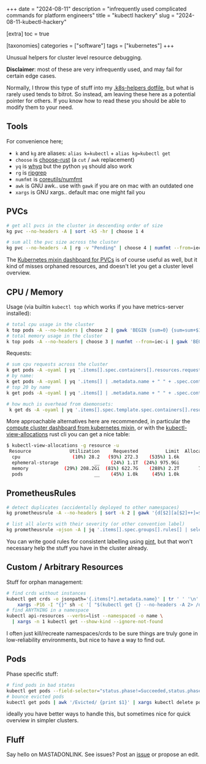 +++
date = "2024-08-11"
description = "infrequently used complicated commands for platform engineers"
title = "kubectl hackery"
slug = "2024-08-11-kubectl-hackery"

[extra]
toc = true

[taxonomies]
categories = ["software"]
tags = ["kubernetes"]
+++

Unusual helpers for cluster level resource debugging.

<!--more-->

**Disclaimer**: most of these are very infrequently used, and may fail for certain edge cases.

Normally, I throw this type of stuff into my [.k8s-helpers dotfile](https://github.com/clux/dotfiles/blob/main/.k8s-helpers),
but what is rarely used tends to bitrot. So instead, am leaving these here as a potential pointer for others. If you know how to read these you should be able to modify them to your need.

## Tools
For convenience here;
- `k` and `kg` are aliases: `alias k=kubectl` + `alias kg=kubectl get`
- `choose` is [choose-rust](https://github.com/theryangeary/choose) (a `cut` / `awk` replacement)
- `yq` is [whyq](https://github.com/clux/whyq) but the python `yq` should also work
- `rg` is [ripgrep](https://github.com/BurntSushi/ripgrep)
- `numfmt` is [coreutils/numfmt](https://man.archlinux.org/man/core/coreutils/numfmt.1.en)
- `awk` is GNU awk.. use with `gawk` if you are on mac with an outdated one
- `xargs` is GNU xargs.. default mac one might fail you

## PVCs

```sh
# get all pvcs in the cluster in descending order of size
kg pvc --no-headers -A | sort -k5 -hr | choose 1 4

# sum all the pvc size across the cluster
kg pvc --no-headers -A | rg -v "Pending" | choose 4 | numfmt --from=iec-i | awk 'BEGIN {sum=0} {sum=sum+$1} END {printf "%.0f\n", sum}' | numfmt --to=iec-i
```

The [Kubernetes mixin dashboard for PVCs](https://github.com/kubernetes-monitoring/kubernetes-mixin/blob/master/dashboards/persistentvolumesusage.libsonnet) is of course useful as well, but it kind of misses orphaned resources, and doesn't let you get a cluster level overview.

## CPU / Memory

Usage (via builtin `kubectl top` which works if you have metrics-server installed):

```sh
# total cpu usage in the cluster
k top pods -A --no-headers | choose 2 | gawk 'BEGIN {sum=0} {sum=sum+$1} END {printf "%.0f\n", sum}'
# total memory usage in the cluster
k top pods -A --no-headers | choose 3 | numfmt --from=iec-i | gawk 'BEGIN {sum=0} {sum=sum+$1} END {printf "%.0f\n", sum}' | numfmt --to=iec-i
```

Requests:

```sh
# sum cpu requests across the cluster
k get pods -A -oyaml | yq '.items[].spec.containers[].resources.requests.cpu' -r | awk 'BEGIN {sum=0} {sum=sum+$1} END {printf "%.0f\n", sum}'
# by name:
k get pods -A -oyaml | yq '.items[] | .metadata.name + " " + .spec.containers[].resources.requests.cpu' -r
# top 20 by name
k get pods -A -oyaml | yq '.items[] | .metadata.name + " " + .spec.containers[].resources.requests.cpu' -r | numfmt --field=2 --from=iec --suffix=000m --to=si --invalid=ignore | sort -hk2 --reverse | head -n 20

# how much is overhead from daemonsets:
 k get ds -A -oyaml | yq '.items[].spec.template.spec.containers[].resources.requests.cpu' -r | grep -v null | awk 'BEGIN {sum=0} {sum=sum+$1} END {printf "%.0f\n", sum}'
```

More approachable alternatives here are recommended, in particular the [compute cluster dashboard from kubernetes mixin](https://YOURGRAFANA/d/efa86fd1d0c121a26444b636a3f509a8/), or with the [kubectl-view-allocations](https://github.com/davidB/kubectl-view-allocations) rust cli you can get a nice table:

```sh
$ kubectl-view-allocations -g resource -u
 Resource              Utilization     Requested          Limit  Allocatable  Free
  cpu                   (10%) 28.2   (93%) 272.3    (535%) 1.6k        293.6   0.0
  ephemeral-storage             __    (24%) 1.1T  (24%) 975.9Gi         4.4T  3.3T
  memory             (29%) 208.2Gi  (81%) 622.7G    (288%) 2.2T       765.6G   0.0
  pods                          __    (45%) 1.0k     (45%) 1.0k         2.2k  1.2k
```

## PrometheusRules

```sh
# detect duplicates (accidentally deployed to other namespaces)
kg prometheusrule -A --no-headers | sort -k 2 | gawk '{d[$2][a[$2]++]=$0} END{for (i in a) {if (a[i] > 1) for (j in d[i]) {print d[i][j]}}}'

# list all alerts with their severity (or other convention label)
kg prometheusrule -ojson -A | jq '.items[].spec.groups[].rules[] | select(.alert != null) | (.alert + " :: " + .labels["severity"])' -r
```

You can write good rules for consistent labelling using [pint](https://cloudflare.github.io/pint/), but that won't necessary help the stuff you have in the cluster already.

## Custom / Arbitrary Resources
Stuff for orphan management:

```sh
# find crds without instances
kubectl get crds -o jsonpath='{.items[*].metadata.name}' | tr ' ' '\n' | \
    xargs -P16 -I "{}" sh -c '[ "$(kubectl get {} --no-headers -A 2> /dev/null | wc -l)" -eq 0 ] && echo "{}"'
# find ANYTHING in a namespace
kubectl api-resources --verbs=list --namespaced -o name \
  | xargs -n 1 kubectl get --show-kind --ignore-not-found
```

I often just kill/recreate namespaces/crds to be sure things are truly gone in low-reliability environments, but nice to have a way to find out.

## Pods
Phase specific stuff:

```sh
# find pods in bad states
kubectl get pods --field-selector="status.phase!=Succeeded,status.phase!=Running" --no-headers -A
# bounce evicted pods
kubectl get pods | awk '/Evicted/ {print $1}' | xargs kubectl delete pod
```

ideally you have better ways to handle this, but sometimes nice for quick overview in simpler clusters.

## Fluff

Say hello on MASTADONLINK. See issues? Post an [issue](https://github.com/clux/probes/issues) or propose an edit.
